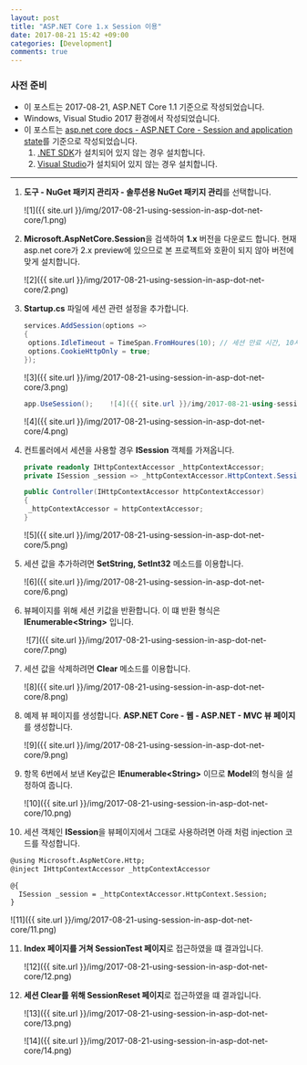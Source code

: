 ```yaml
---
layout: post
title: "ASP.NET Core 1.x Session 이용"
date: 2017-08-21 15:42 +09:00
categories: [Development]
comments: true
---
```


### 사전 준비

* 이 포스트는 2017-08-21, ASP.NET Core 1.1 기준으로 작성되었습니다.
* Windows, Visual Studio 2017 환경에서 작성되었습니다.
* 이 포스트는 [asp.net core docs - ASP.NET Core - Session and application state](https://docs.microsoft.com/en-us/aspnet/core/fundamentals/app-state)를 기준으로 작성되었습니다.
  1. [.NET SDK](https://www.microsoft.com/net/core#windowscmd)가 설치되어 있지 않는 경우 설치합니다.
  2. [Visual Studio](https://www.visualstudio.com/thank-you-downloading-visual-studio/?sku=community&rel=15)가 설치되어 있지 않는 경우 설치합니다.

---

1. **도구 - NuGet 패키지 관리자 - 솔루션용 NuGet 패키지 관리**를 선택합니다.

   ![1]({{ site.url }}/img/2017-08-21-using-session-in-asp-dot-net-core/1.png)

2. **Microsoft.AspNetCore.Session**을 검색하여 **1.x** 버전을 다운로드 합니다. 현재 asp.net core가 2.x preview에 있으므로 본 프로젝트와 호환이 되지 않아 버전에 맞게 설치합니다.

   ![2]({{ site.url }}/img/2017-08-21-using-session-in-asp-dot-net-core/2.png)

3. **Startup.cs** 파일에 세션 관련 설정을 추가합니다.

   ```C#
   services.AddSession(options =>
   {
   	options.IdleTimeout = TimeSpan.FromHoures(10); // 세션 만료 시간, 10시간
   	options.CookieHttpOnly = true;
   });
   ```

   ![3]({{ site.url }}/img/2017-08-21-using-session-in-asp-dot-net-core/3.png)

   ```C#
   app.UseSession();	![4]({{ site.url }}/img/2017-08-21-using-session-in-asp-dot-net-core/4.png)
   ```

   ![4]({{ site.url }}/img/2017-08-21-using-session-in-asp-dot-net-core/4.png)

4. 컨트롤러에서 세션을 사용할 경우 **ISession** 객체를 가져옵니다.

   ```C#
   private readonly IHttpContextAccessor _httpContextAccessor;
   private ISession _session => _httpContextAccessor.HttpContext.Session;

   public Controller(IHttpContextAccessor httpContextAccessor)
   {
   	_httpContextAccessor = httpContextAccessor;
   }
   ```

   ![5]({{ site.url }}/img/2017-08-21-using-session-in-asp-dot-net-core/5.png)

5. 세션 값을 추가하려면 **SetString, SetInt32** 메소드를 이용합니다.

   ![6]({{ site.url }}/img/2017-08-21-using-session-in-asp-dot-net-core/6.png)

6. 뷰페이지를 위해 세션 키값을 반환합니다. 이 떄 반환 형식은 **IEnumerable&lt;String&gt;** 입니다.

   ​	![7]({{ site.url }}/img/2017-08-21-using-session-in-asp-dot-net-core/7.png)

7. 세션 값을 삭제하려면 **Clear** 메소드를 이용합니다.

   ![8]({{ site.url }}/img/2017-08-21-using-session-in-asp-dot-net-core/8.png)

8. 예제 뷰 페이지를 생성합니다. **ASP.NET Core - 웹 - ASP.NET - MVC 뷰 페이지**를 생성합니다.

   ![9]({{ site.url }}/img/2017-08-21-using-session-in-asp-dot-net-core/9.png)

9. 항목 6번에서 보낸 Key값은 **IEnumerable&lt;String&gt;** 이므로 **Model**의 형식을 설정하여 줍니다.

   ![10]({{ site.url }}/img/2017-08-21-using-session-in-asp-dot-net-core/10.png)

10. 세션 객체인 **ISession**을 뷰페이지에서 그대로 사용하려면 아래 처럼 injection 코드를 작성합니다.

  ```html
  @using Microsoft.AspNetCore.Http;
  @inject IHttpContextAccessor _httpContextAccessor

  @{
  	ISession _session = _httpContextAccessor.HttpContext.Session;
  }
  ```

  ![11]({{ site.url }}/img/2017-08-21-using-session-in-asp-dot-net-core/11.png)

11. **Index 페이지를 거쳐 SessionTest 페이지**로 접근하였을 떄 결과입니다.

    ![12]({{ site.url }}/img/2017-08-21-using-session-in-asp-dot-net-core/12.png)

12. **세션 Clear를 위해 SessionReset 페이지**로 접근하였을 떄 결과입니다.

    ![13]({{ site.url }}/img/2017-08-21-using-session-in-asp-dot-net-core/13.png)

    ![14]({{ site.url }}/img/2017-08-21-using-session-in-asp-dot-net-core/14.png)